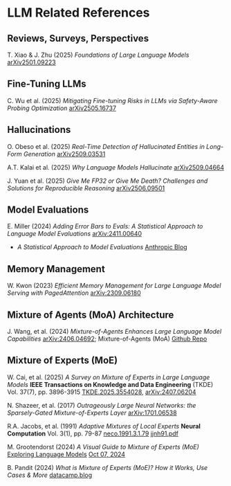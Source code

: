 # LLM Related References

## Reviews, Surveys, Perspectives
T. Xiao & J. Zhu (2025) _Foundations of Large Language Models_ [arXiv2501.09223](https://arxiv.org/pdf/2501.09223)

## Fine-Tuning LLMs
C. Wu et al. (2025) _Mitigating Fine-tuning Risks in LLMs via Safety-Aware Probing Optimization_ [arXiv2505.16737](https://arxiv.org/html/2505.16737v1)

## Hallucinations
O. Obeso et al. (2025) _Real-Time Detection of Hallucinated Entities in Long-Form Generation_ [arXiv2509.03531](https://arxiv.org/pdf/2509.03531)

A.T. Kalai et al. (2025) _Why Language Models Hallucinate_ [arXiv2509.04664](https://www.arxiv.org/pdf/2509.04664)

J. Yuan et al. (2025) _Give Me FP32 or Give Me Death?
Challenges and Solutions for Reproducible Reasoning_ [arXiv2506.09501](https://arxiv.org/pdf/2506.09501)

## Model Evaluations
E. Miller (2024) _Adding Error Bars to Evals: A Statistical Approach to Language Model Evaluations_ [arXiv:2411.00640](https://arxiv.org/pdf/2411.00640)
  - _A Statistical Approach to Model Evaluations_ [Anthropic Blog](https://www.anthropic.com/research/statistical-approach-to-model-evals)

## Memory Management
W. Kwon (2023) _Efficient Memory Management for Large Language Model Serving with PagedAttention_ [arXiv:2309.06180](https://arxiv.org/pdf/2309.06180)

## Mixture of Agents (MoA) Architecture
J. Wang, et al. (2024) _Mixture-of-Agents Enhances Large Language Model Capabilities_ [arXiv:2406.04692](https://arxiv.org/pdf/2406.04692); Mixture-of-Agents (MoA) [Github Repo](https://github.com/togethercomputer/moa)

## Mixture of Experts (MoE)
W. Cai, et al. (2025) _A Survey on Mixture of Experts in Large Language Models_ **IEEE Transactions on Knowledge and Data Engineering** (TKDE) Vol. 37(7), pp. 3896-3915 [TKDE.2025.3554028](https://ieeexplore.ieee.org/document/10937907), [arXiv:2407.06204](https://arxiv.org/pdf/2407.06204)

N. Shazeer, et al. (2017) _Outrageously Large Neural Networks: the Sparsely-Gated Mixture-of-Experts Layer_ [arXiv:1701.06538](https://arxiv.org/pdf/1701.06538)

R.A. Jacobs, et al. (1991) _Adaptive Mixtures of Local Experts_ **Neural Computation** Vol. 3(1), pp. 79-87 [neco.1991.3.1.79](https://ieeexplore.ieee.org/document/6797059) [jjnh91.pdf](https://www.cs.toronto.edu/~hinton/absps/jjnh91.pdf)

M. Grootendorst (2024) _A Visual Guide to Mixture of Experts (MoE)_ [Exploring Language Models](https://newsletter.maartengrootendorst.com/) [Oct 07, 2024](https://newsletter.maartengrootendorst.com/p/a-visual-guide-to-mixture-of-experts)

B. Pandit (2024) _What is Mixture of Experts (MoE)? How it Works, Use Cases & More_ [datacamp.blog](https://www.datacamp.com/blog/mixture-of-experts-moe)
